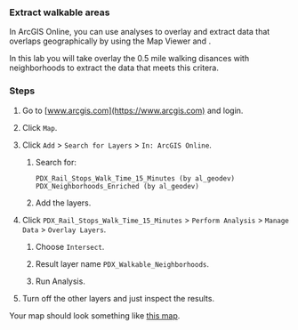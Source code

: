 ### Extract walkable areas

In ArcGIS Online, you can use analyses to overlay and extract data that overlaps geographically by using the Map Viewer and .

In this lab you will take overlay the 0.5 mile walking disances with neighborhoods to extract the data that meets this critera.

### Steps

1. Go to [www.arcgis.com](https://www.arcgis.com) and login.  

2. Click `Map`.

3. Click `Add` > `Search for Layers` > `In: ArcGIS Online`.

	1. Search for:

		```
		PDX_Rail_Stops_Walk_Time_15_Minutes (by al_geodev)
		PDX_Neighborhoods_Enriched (by al_geodev)
		```

	2. Add the layers.

4. Click `PDX_Rail_Stops_Walk_Time_15_Minutes` > `Perform Analysis` > `Manage Data` > `Overlay Layers`.

	1. Choose `Intersect`.

	2. Result layer name `PDX_Walkable_Neighborhoods`.

	3. Run Analysis.

5. Turn off the other layers and just inspect the results.

Your map should look something like [this map](http://www.arcgis.com/home/webmap/viewer.html?webmap=62e4da3c6ef94668bae7bcb7c40e42b7).
